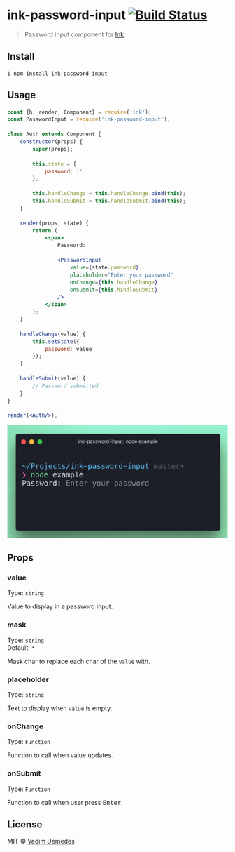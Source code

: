 # ink-password-input [![Build Status](https://travis-ci.org/vadimdemedes/ink-password-input.svg?branch=master)](https://travis-ci.org/vadimdemedes/ink-password-input)

> Password input component for [Ink](https://github.com/vadimdemedes/ink).


## Install

```
$ npm install ink-password-input
```


## Usage

```jsx
const {h, render, Component} = require('ink');
const PasswordInput = require('ink-password-input');

class Auth extends Component {
	constructor(props) {
		super(props);

		this.state = {
			password: ''
		};

		this.handleChange = this.handleChange.bind(this);
		this.handleSubmit = this.handleSubmit.bind(this);
	}

	render(props, state) {
		return (
			<span>
				Password:

				<PasswordInput
					value={state.password}
					placeholder="Enter your password"
					onChange={this.handleChange}
					onSubmit={this.handleSubmit}
				/>
			</span>
		);
	}

	handleChange(value) {
		this.setState({
			password: value
		});
	}

	handleSubmit(value) {
		// Password submitted
	}
}

render(<Auth/>);
```

<img src="media/demo.gif" width="544">


## Props

### value

Type: `string`

Value to display in a password input.

### mask

Type: `string`<br>
Default: `*`

Mask char to replace each char of the `value` with.

### placeholder

Type: `string`

Text to display when `value` is empty.

### onChange

Type: `Function`

Function to call when value updates.

### onSubmit

Type: `Function`

Function to call when user press <kbd>Enter</kbd>.


## License

MIT © [Vadim Demedes](https://github.com/vadimdemedes)
